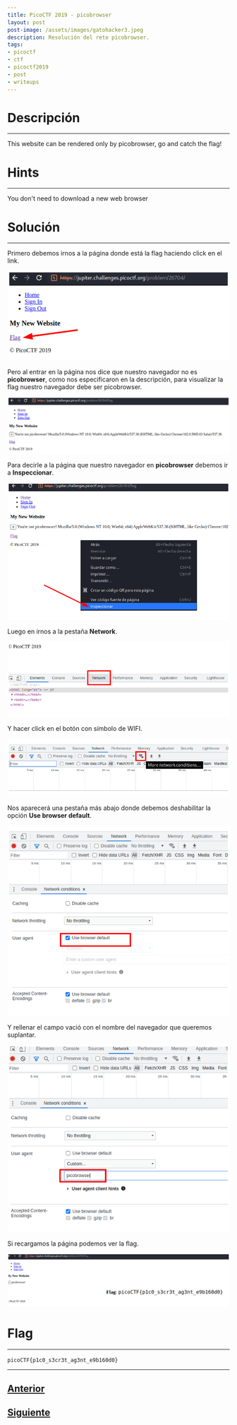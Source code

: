 ```yaml
---
title: PicoCTF 2019 - picobrowser 
layout: post
post-image: /assets/images/gatohacker3.jpeg 
description: Resolución del reto picobrowser. 
tags:
- picoctf
- ctf
- picoctf2019
- post
- writeups
---
```

# Descripción
---

This website can be rendered only by picobrowser, go and catch the flag! 


# Hints
---

You don't need to download a new web browser


# Solución
---

Primero debemos irnos a la página donde está la flag haciendo click en el link.

![](/assets/images/images-picoctf-2019/picobrowser-1.png)

Pero al entrar en la página nos dice que nuestro navegador no es **picobrowser**, como nos especificaron en la descripción, para visualizar la flag nuestro navegador debe ser picobrowser.

![](/assets/images/images-picoctf-2019/picobrowser-2.png)

Para decirle a la página que nuestro navegador en **picobrowser** debemos ir a **Inspeccionar**.

![](/assets/images/images-picoctf-2019/picobrowser-3.png)

Luego en irnos a la pestaña **Network**.

![](/assets/images/images-picoctf-2019/picobrowser-4.png)

Y hacer click en el botón con símbolo de WIFI.

![](/assets/images/images-picoctf-2019/picobrowser-5.png)

Nos aparecerá una pestaña más abajo donde debemos deshabilitar la opción **Use browser default**.

![](/assets/images/images-picoctf-2019/picobrowser-6.png)

Y rellenar el campo vació con el nombre del navegador que queremos suplantar.

![](/assets/images/images-picoctf-2019/picobrowser-7.png)

Si recargamos la página podemos ver la flag.

![](/assets/images/images-picoctf-2019/picobrowser-8.png)


# Flag
---

`picoCTF{p1c0_s3cr3t_ag3nt_e9b160d0}`

---

## [Anterior](/blog/dont-use-client-side)
## [Siguiente](/blog/client-side-again)